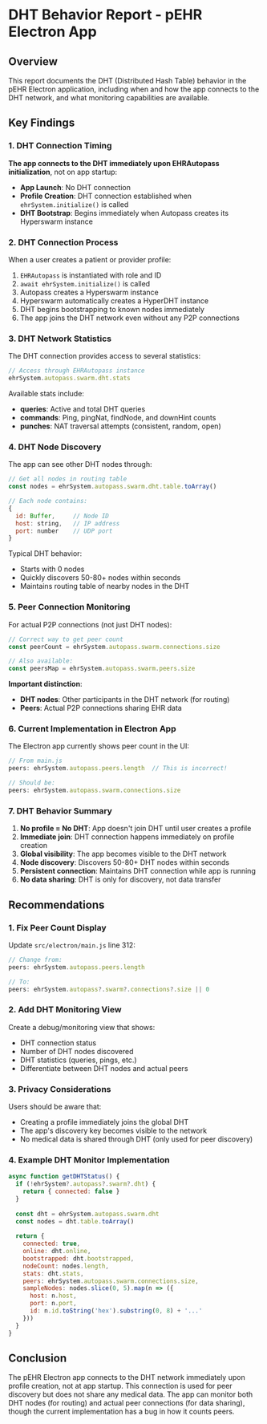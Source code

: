 # DHT Behavior Report - pEHR Electron App

## Overview

This report documents the DHT (Distributed Hash Table) behavior in the pEHR Electron application, including when and how the app connects to the DHT network, and what monitoring capabilities are available.

## Key Findings

### 1. DHT Connection Timing

**The app connects to the DHT immediately upon EHRAutopass initialization**, not on app startup:

- **App Launch**: No DHT connection
- **Profile Creation**: DHT connection established when `ehrSystem.initialize()` is called
- **DHT Bootstrap**: Begins immediately when Autopass creates its Hyperswarm instance

### 2. DHT Connection Process

When a user creates a patient or provider profile:

1. `EHRAutopass` is instantiated with role and ID
2. `await ehrSystem.initialize()` is called
3. Autopass creates a Hyperswarm instance
4. Hyperswarm automatically creates a HyperDHT instance
5. DHT begins bootstrapping to known nodes immediately
6. The app joins the DHT network even without any P2P connections

### 3. DHT Network Statistics

The DHT connection provides access to several statistics:

```javascript
// Access through EHRAutopass instance
ehrSystem.autopass.swarm.dht.stats
```

Available stats include:
- **queries**: Active and total DHT queries
- **commands**: Ping, pingNat, findNode, and downHint counts
- **punches**: NAT traversal attempts (consistent, random, open)

### 4. DHT Node Discovery

The app can see other DHT nodes through:

```javascript
// Get all nodes in routing table
const nodes = ehrSystem.autopass.swarm.dht.table.toArray()

// Each node contains:
{
  id: Buffer,     // Node ID
  host: string,   // IP address
  port: number    // UDP port
}
```

Typical DHT behavior:
- Starts with 0 nodes
- Quickly discovers 50-80+ nodes within seconds
- Maintains routing table of nearby nodes in the DHT

### 5. Peer Connection Monitoring

For actual P2P connections (not just DHT nodes):

```javascript
// Correct way to get peer count
const peerCount = ehrSystem.autopass.swarm.connections.size

// Also available:
const peersMap = ehrSystem.autopass.swarm.peers.size
```

**Important distinction**:
- **DHT nodes**: Other participants in the DHT network (for routing)
- **Peers**: Actual P2P connections sharing EHR data

### 6. Current Implementation in Electron App

The Electron app currently shows peer count in the UI:

```javascript
// From main.js
peers: ehrSystem.autopass.peers.length  // This is incorrect!

// Should be:
peers: ehrSystem.autopass.swarm.connections.size
```

### 7. DHT Behavior Summary

1. **No profile = No DHT**: App doesn't join DHT until user creates a profile
2. **Immediate join**: DHT connection happens immediately on profile creation
3. **Global visibility**: The app becomes visible to the DHT network
4. **Node discovery**: Discovers 50-80+ DHT nodes within seconds
5. **Persistent connection**: Maintains DHT connection while app is running
6. **No data sharing**: DHT is only for discovery, not data transfer

## Recommendations

### 1. Fix Peer Count Display

Update `src/electron/main.js` line 312:
```javascript
// Change from:
peers: ehrSystem.autopass.peers.length

// To:
peers: ehrSystem.autopass?.swarm?.connections?.size || 0
```

### 2. Add DHT Monitoring View

Create a debug/monitoring view that shows:
- DHT connection status
- Number of DHT nodes discovered
- DHT statistics (queries, pings, etc.)
- Differentiate between DHT nodes and actual peers

### 3. Privacy Considerations

Users should be aware that:
- Creating a profile immediately joins the global DHT
- The app's discovery key becomes visible to the network
- No medical data is shared through DHT (only used for peer discovery)

### 4. Example DHT Monitor Implementation

```javascript
async function getDHTStatus() {
  if (!ehrSystem?.autopass?.swarm?.dht) {
    return { connected: false }
  }
  
  const dht = ehrSystem.autopass.swarm.dht
  const nodes = dht.table.toArray()
  
  return {
    connected: true,
    online: dht.online,
    bootstrapped: dht.bootstrapped,
    nodeCount: nodes.length,
    stats: dht.stats,
    peers: ehrSystem.autopass.swarm.connections.size,
    sampleNodes: nodes.slice(0, 5).map(n => ({
      host: n.host,
      port: n.port,
      id: n.id.toString('hex').substring(0, 8) + '...'
    }))
  }
}
```

## Conclusion

The pEHR Electron app connects to the DHT network immediately upon profile creation, not at app startup. This connection is used for peer discovery but does not share any medical data. The app can monitor both DHT nodes (for routing) and actual peer connections (for data sharing), though the current implementation has a bug in how it counts peers.